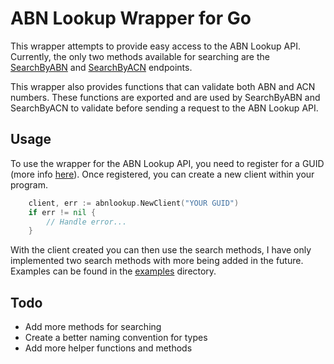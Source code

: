 # ABN Lookup Wrapper for Go

This wrapper attempts to provide easy access to the ABN Lookup API. Currently, the only two methods available for searching are the [SearchByABN](https://abr.business.gov.au/abrxmlsearch/Forms/SearchByABNv201408.aspx) and [SearchByACN](https://abr.business.gov.au/abrxmlsearch/Forms/SearchByASICv201408.aspx) endpoints.

This wrapper also provides functions that can validate both ABN and ACN numbers. These functions are exported and are used by SearchByABN and SearchByACN to validate before sending a request to the ABN Lookup API.

## Usage
To use the wrapper for the ABN Lookup API, you need to register for a GUID (more info [here](https://api.gov.au/service/5b639f0f63f18432cd0e1a66/Registration)). Once registered, you can create a new client within your program.
```go
    client, err := abnlookup.NewClient("YOUR GUID")
	if err != nil {
		// Handle error...
	}
```
With the client created you can then use the search methods, I have only implemented two search methods with more being added in the future. Examples can be found in the [examples](https://github.com/joshturge/abnlookup/tree/master/example) directory.

## Todo
- Add more methods for searching
- Create a better naming convention for types
- Add more helper functions and methods